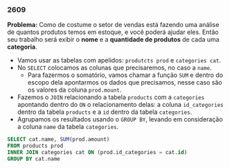 ### 2609

**Problema:** Como de costume o setor de vendas está fazendo uma análise de quantos produtos temos em estoque, e você poderá ajudar eles. Então seu trabalho será exibir o **nome** e a **quantidade de produtos** de cada uma **categoria**.

- Vamos usar as tabelas com apelidos: `produtcts prod` e `categories cat`.
- No `SELECT` colocamos as colunas que precisaremos, no caso a `name`.
    - Para fazermos o somatório, vamos chamar a função `SUM` e dentro do escopo dela apontarmos os dados que precisamos, nesse caso são os valores da coluna `prod.mount`.
- Fazemos o `JOIN` relacionando a tabela `products` com a `categories` apontando dentro do `ON` o relacionamento delas: a coluna `id_categories` dentro da tabela `products` e a `id` dentro da tabela `categories`.
- Agrupamos os resultados usando o `GROUP BY`, levando em consideração a coluna `name` da tabela `categories`.

```sql
SELECT cat.name, SUM(prod.amount)
FROM products prod
INNER JOIN categories cat ON (prod.id_categories = cat.id)
GROUP BY cat.name
```